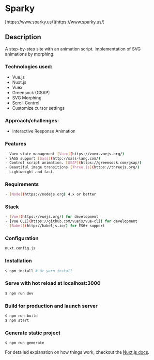 # Sparky

[https://www.sparky.us/](https://www.sparky.us/)



## Description
A step-by-step site with an animation script. Implementation of SVG animations by morphing.


### Technologies used:

* Vue.js
* Nuxt.js
* Vuex
* Greensock (GSAP)
* SVG Morphing
* Scroll Control
* Customize cursor settings


### Approach/challenges: 

* Interactive Response Animation


### Features
```bash
- Vuex state management [Vuex](https://vuex.vuejs.org/)
- SASS support [Sass](http://sass-lang.com/)
- Control script animation. [GSAP](https://greensock.com/gsap/)
- Beautiful image transitions [Three.js](https://threejs.org/)
- Lightweight and fast.
```


### Requirements
```bash
- [Node](https://nodejs.org) 4.x or better
```


### Stack
```bash
- [Vue](https://vuejs.org/) for development
- [Vue CLI](https://github.com/vuejs/vue-cli) for development
- [Babel](http://babeljs.io/) for ES6+ support
```


### Configuration
```sh
nuxt.config.js
```

### Installation
```sh
$ npm install # Or yarn install
```

### Serve with hot reload at localhost:3000
```sh
$ npm run dev
```

### Build for production and launch server
```sh
$ npm run build
$ npm start
```

### Generate static project
```sh
$ npm run generate
```

For detailed explanation on how things work, checkout the [Nuxt.js docs](https://github.com/nuxt/nuxt.js).

